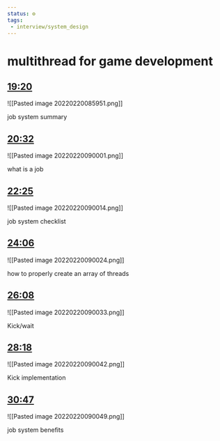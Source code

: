 ```yaml
---
status: ⚙️
tags:
 - interview/system_design 
---
```


<!-- Generated by <a href="https://www.yinote.co/#installation">YiNote</a> -->

# multithread for game development
 
## [19:20](https://www.youtube.com/watch?v=K9oG4t-0mlE&t=1160)
![[Pasted image 20220220085951.png]]

job system summary

## [20:32](https://www.youtube.com/watch?v=K9oG4t-0mlE&t=1232)

![[Pasted image 20220220090001.png]]

what is a job

## [22:25](https://www.youtube.com/watch?v=K9oG4t-0mlE&t=1345)

![[Pasted image 20220220090014.png]]

job system checklist

## [24:06](https://www.youtube.com/watch?v=K9oG4t-0mlE&t=1446)

![[Pasted image 20220220090024.png]]

how to properly create an array of threads

## [26:08](https://www.youtube.com/watch?v=K9oG4t-0mlE&t=1568)

![[Pasted image 20220220090033.png]]

Kick/wait

## [28:18](https://www.youtube.com/watch?v=K9oG4t-0mlE&t=1698)

![[Pasted image 20220220090042.png]]

Kick implementation

## [30:47](https://www.youtube.com/watch?v=K9oG4t-0mlE&t=1847)

![[Pasted image 20220220090049.png]]

job system benefits


